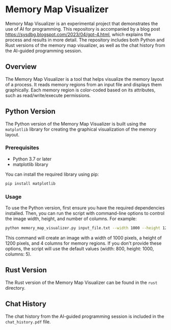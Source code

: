 # Memory Map Visualizer

Memory Map Visualizer is an experimental project that demonstrates the use of AI for programming. This repository is accompanied by a blog post https://sysdbg.blogspot.com/2023/04/gpt-4.html, which explains the process and results in more detail. The repository includes both Python and Rust versions of the memory map visualizer, as well as the chat history from the AI-guided programming session.

## Overview

The Memory Map Visualizer is a tool that helps visualize the memory layout of a process. It reads memory regions from an input file and displays them graphically. Each memory region is color-coded based on its attributes, such as read/write/execute permissions.

## Python Version

The Python version of the Memory Map Visualizer is built using the `matplotlib` library for creating the graphical visualization of the memory layout.

### Prerequisites

- Python 3.7 or later
- matplotlib library

You can install the required library using pip:

```bash
pip install matplotlib
```

### Usage

To use the Python version, first ensure you have the required dependencies installed. Then, you can run the script with command-line options to control the image width, height, and number of columns. For example:

```bash
python memory_map_visualizer.py input_file.txt --width 1000 --height 1200 --column 4
```

This command will create an image with a width of 1000 pixels, a height of 1200 pixels, and 4 columns for memory regions. If you don't provide these options, the script will use the default values (width: 800, height: 1000, columns: 5).


## Rust Version

The Rust version of the Memory Map Visualizer can be found in the `rust` directory. 

## Chat History

The chat history from the AI-guided programming session is included in the `chat_history.pdf` file. 
